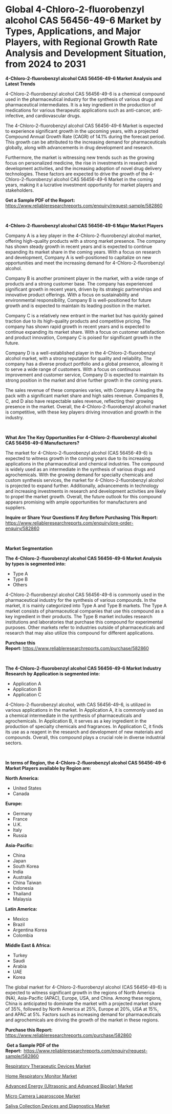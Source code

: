 <p><h1>Global 4-Chloro-2-fluorobenzyl alcohol CAS 56456-49-6 Market by Types, Applications, and Major Players, with Regional Growth Rate Analysis and Development Situation, from 2024 to 2031</h1></p><p><strong>4-Chloro-2-fluorobenzyl alcohol CAS 56456-49-6 Market Analysis and Latest Trends</strong></p>
<p><p>4-Chloro-2-fluorobenzyl alcohol CAS 56456-49-6 is a chemical compound used in the pharmaceutical industry for the synthesis of various drugs and pharmaceutical intermediates. It is a key ingredient in the production of medications for various therapeutic applications such as anti-cancer, anti-infective, and cardiovascular drugs.</p><p>The 4-Chloro-2-fluorobenzyl alcohol CAS 56456-49-6 Market is expected to experience significant growth in the upcoming years, with a projected Compound Annual Growth Rate (CAGR) of 14.1% during the forecast period. This growth can be attributed to the increasing demand for pharmaceuticals globally, along with advancements in drug development and research.</p><p>Furthermore, the market is witnessing new trends such as the growing focus on personalized medicine, the rise in investments in research and development activities, and the increasing adoption of novel drug delivery technologies. These factors are expected to drive the growth of the 4-Chloro-2-fluorobenzyl alcohol CAS 56456-49-6 Market in the coming years, making it a lucrative investment opportunity for market players and stakeholders.</p></p>
<p><strong>Get a Sample PDF of the Report:&nbsp;</strong> <a href="https://www.reliableresearchreports.com/enquiry/request-sample/582860">https://www.reliableresearchreports.com/enquiry/request-sample/582860</a></p>
<p>&nbsp;</p>
<p><strong>4-Chloro-2-fluorobenzyl alcohol CAS 56456-49-6 Major Market Players</strong></p>
<p><p>Company A is a key player in the 4-Chloro-2-fluorobenzyl alcohol market, offering high-quality products with a strong market presence. The company has shown steady growth in recent years and is expected to continue expanding its market share in the coming years. With a focus on research and development, Company A is well-positioned to capitalize on new opportunities and meet the increasing demand for 4-Chloro-2-fluorobenzyl alcohol.</p><p>Company B is another prominent player in the market, with a wide range of products and a strong customer base. The company has experienced significant growth in recent years, driven by its strategic partnerships and innovative product offerings. With a focus on sustainability and environmental responsibility, Company B is well-positioned for future growth and is expected to maintain its leading position in the market.</p><p>Company C is a relatively new entrant in the market but has quickly gained traction due to its high-quality products and competitive pricing. The company has shown rapid growth in recent years and is expected to continue expanding its market share. With a focus on customer satisfaction and product innovation, Company C is poised for significant growth in the future.</p><p>Company D is a well-established player in the 4-Chloro-2-fluorobenzyl alcohol market, with a strong reputation for quality and reliability. The company has a diverse product portfolio and a global presence, allowing it to serve a wide range of customers. With a focus on continuous improvement and customer service, Company D is expected to maintain its strong position in the market and drive further growth in the coming years.</p><p>The sales revenue of these companies varies, with Company A leading the pack with a significant market share and high sales revenue. Companies B, C, and D also have respectable sales revenue, reflecting their growing presence in the market. Overall, the 4-Chloro-2-fluorobenzyl alcohol market is competitive, with these key players driving innovation and growth in the industry.</p></p>
<p>&nbsp;</p>
<p><strong>What Are The Key Opportunities For 4-Chloro-2-fluorobenzyl alcohol CAS 56456-49-6 Manufacturers?</strong></p>
<p><p>The market for 4-Chloro-2-fluorobenzyl alcohol (CAS 56456-49-6) is expected to witness growth in the coming years due to its increasing applications in the pharmaceutical and chemical industries. The compound is widely used as an intermediate in the synthesis of various drugs and agrochemicals. With the growing demand for specialty chemicals and custom synthesis services, the market for 4-Chloro-2-fluorobenzyl alcohol is projected to expand further. Additionally, advancements in technology and increasing investments in research and development activities are likely to propel the market growth. Overall, the future outlook for this compound appears promising with ample opportunities for manufacturers and suppliers.</p></p>
<p><strong>Inquire or Share Your Questions If Any Before Purchasing This Report:</strong> <a href="https://www.reliableresearchreports.com/enquiry/pre-order-enquiry/582860">https://www.reliableresearchreports.com/enquiry/pre-order-enquiry/582860</a></p>
<p>&nbsp;</p>
<p><strong>Market Segmentation</strong></p>
<p><strong>The 4-Chloro-2-fluorobenzyl alcohol CAS 56456-49-6 Market Analysis by types is segmented into:</strong></p>
<p><ul><li>Type A</li><li>Type B</li><li>Others</li></ul></p>
<p><p>4-Chloro-2-fluorobenzyl alcohol CAS 56456-49-6 is commonly used in the pharmaceutical industry for the synthesis of various compounds. In the market, it is mainly categorized into Type A and Type B markets. The Type A market consists of pharmaceutical companies that use this compound as a key ingredient in their products. The Type B market includes research institutions and laboratories that purchase this compound for experimental purposes. Other markets refer to industries outside of pharmaceuticals and research that may also utilize this compound for different applications.</p></p>
<p><strong>Purchase this Report:&nbsp;</strong><a href="https://www.reliableresearchreports.com/purchase/582860">https://www.reliableresearchreports.com/purchase/582860</a></p>
<p>&nbsp;</p>
<p><strong>The 4-Chloro-2-fluorobenzyl alcohol CAS 56456-49-6 Market Industry Research by Application is segmented into:</strong></p>
<p><ul><li>Application A</li><li>Application B</li><li>Application C</li></ul></p>
<p><p>4-Chloro-2-fluorobenzyl alcohol, with CAS 56456-49-6, is utilized in various applications in the market. In Application A, it is commonly used as a chemical intermediate in the synthesis of pharmaceuticals and agrochemicals. In Application B, it serves as a key ingredient in the production of specialty chemicals and fragrances. In Application C, it finds its use as a reagent in the research and development of new materials and compounds. Overall, this compound plays a crucial role in diverse industrial sectors.</p></p>
<p>&nbsp;</p>
<p><strong>In terms of Region, the 4-Chloro-2-fluorobenzyl alcohol CAS 56456-49-6 Market Players available by Region are:</strong></p>
<p>
    <p> <strong> North America: </strong>
        <ul>
            <li>United States</li>
            <li>Canada</li>
        </ul>
        </p> 
    <p> <strong> Europe: </strong>
        <ul>
            <li>Germany</li>
            <li>France</li>
            <li>U.K.</li>
            <li>Italy</li>
            <li>Russia</li>
        </ul>
        </p> 
    <p> <strong> Asia-Pacific: </strong>
        <ul>
            <li>China</li>
            <li>Japan</li>
            <li>South Korea</li>
            <li>India</li>
            <li>Australia</li>
            <li>China Taiwan</li>
            <li>Indonesia</li>
            <li>Thailand</li>
            <li>Malaysia</li>
        </ul>
        </p> 
    <p> <strong> Latin America: </strong>
        <ul>
            <li>Mexico</li>
            <li>Brazil</li>
            <li>Argentina Korea</li>
            <li>Colombia</li>
        </ul>
        </p> 
    <p> <strong> Middle East & Africa: </strong>
        <ul>
            <li>Turkey</li>
            <li>Saudi</li>
            <li>Arabia</li>
            <li>UAE</li>
            <li>Korea</li>
        </ul>
    </p>
    </p>
<p><p>The global market for 4-Chloro-2-fluorobenzyl alcohol (CAS 56456-49-6) is expected to witness significant growth in the regions of North America (NA), Asia-Pacific (APAC), Europe, USA, and China. Among these regions, China is anticipated to dominate the market with a projected market share of 35%, followed by North America at 25%, Europe at 20%, USA at 15%, and APAC at 5%. Factors such as increasing demand for pharmaceuticals and agrochemicals are driving the growth of the market in these regions.</p></p>
<p><strong>Purchase this Report: </strong><a href="https://www.reliableresearchreports.com/purchase/582860">https://www.reliableresearchreports.com/purchase/582860</a></p>
<p>&nbsp;<strong>Get a Sample PDF of the Report:&nbsp;&nbsp;</strong><a href="https://www.reliableresearchreports.com/enquiry/request-sample/582860">https://www.reliableresearchreports.com/enquiry/request-sample/582860</a></p>
<p><strong></strong></p>
<p><p><a href="https://medium.com/p/80b163a69057/edit">Respiratory Therapeutic Devices Market</a></p><p><a href="https://medium.com/@freedayundt/home-respiratory-monitor-market-outlook-industry-overview-and-forecast-2024-to-2031-6bca8ecc0765">Home Respiratory Monitor Market</a></p><p><a href="https://medium.com/p/6d40cdc3205e/edit">Advanced Energy (Ultrasonic and Advanced Bipolar) Market</a></p><p><a href="https://medium.com/@hollietowne534/micro-camera-laparoscope-market-report-reveals-the-latest-trends-and-growth-opportunities-of-this-e0b4a6a8b92c">Micro Camera Laparoscope Market</a></p><p><a href="https://medium.com/@shivangi.reportprime/saliva-collection-devices-and-diagnostics-market-share-evolution-and-market-growth-trends-2024-7574b39051bc">Saliva Collection Devices and Diagnostics Market</a></p></p>